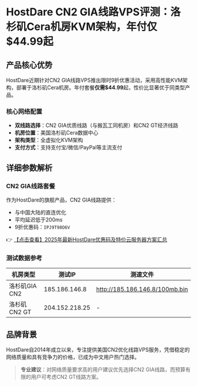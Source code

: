 # HostDare CN2 GIA线路VPS评测：洛杉矶Cera机房KVM架构，年付仅$44.99起

## 产品核心优势

HostDare近期针对CN2 GIA线路VPS推出限时9折优惠活动，采用高性能KVM架构，部署于洛杉矶Cera机房。年付套餐**仅需$44.99**起，性价比显著优于同类型产品。

### 核心网络配置
- **双线路选择**：CN2 GIA优质线路（与搬瓦工同机房）和CN2 GT经济线路
- **机房位置**：美国洛杉矶Cera数据中心
- **架构类型**：全虚拟化KVM架构
- **支付方式**：支持支付宝/微信/PayPal等主流支付

## 详细参数解析

### CN2 GIA线路套餐
作为HostDare的旗舰产品，CN2 GIA线路提供：
- 与中国大陆的直连优化
- 平均延迟低于200ms
- 9折优惠码：`IPJ9T98O6V`

👉 [【点击查看】2025年最新HostDare优惠码及特价云服务器方案汇总](https://bit.ly/hostdare)

### 测试数据参考
| 机房类型       | 测试IP         | 测速文件                     |
|----------------|----------------|------------------------------|
| 洛杉矶GIA CN2 | 185.186.146.8  | http://185.186.146.8/100mb.bin |
| 洛杉矶CN2 GT   | 204.152.218.25 | -                            |

## 品牌背景
HostDare自2014年成立以来，专注提供美国CN2优化线路VPS服务，凭借稳定的网络质量和具有竞争力的价格，已成为中文用户热门选择。

> **专业建议**：对网络质量要求高的用户建议优先选择CN2 GIA线路，而预算有限的用户可考虑CN2 GT线路方案。